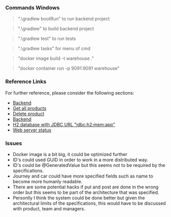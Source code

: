### Commands Windows
>".\gradlew bootRun" to run backend project

>".\gradlew" to build backend project

>".\gradlew test" to run tests

>".\gradlew tasks" for menu of cmd

>"docker image build -t warehouse ."

>"docker container run -p 9091:9091 warehouse"

### Reference Links
For further reference, please consider the following sections:

* [Backend](http://localhost:9091)
* [Get all products](http://localhost:9091/products/all)
* [Delete product](http://localhost:9091/product/remove)
* [Backend](http://localhost:9091)
* [H2 database with JDBC URL "jdbc:h2:mem:app"](http://localhost:9091/console)
* [Web server status](http://localhost:9091/actuator/health)


### Issues
- Docker image is a bit big, it could be optimized further
- ID's could used GUID in order to work in a more distributed way.
- ID's could be @GeneratedValue but this seems not to be required by the specifications.
- Journey and car could have more specified fields such as name to become more humanly readable.
- There are some potential hacks if put and post are done in the wrong order but this seems to be part of the architecture that was specified. 
- Personlly I think the system could be done better but given the architectural limits of the specifications, this would have to be discussed with product, team and managers.
